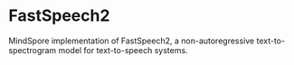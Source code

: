 # FastSpeech2
MindSpore implementation of FastSpeech2, a non-autoregressive text-to-spectrogram model for text-to-speech systems.
